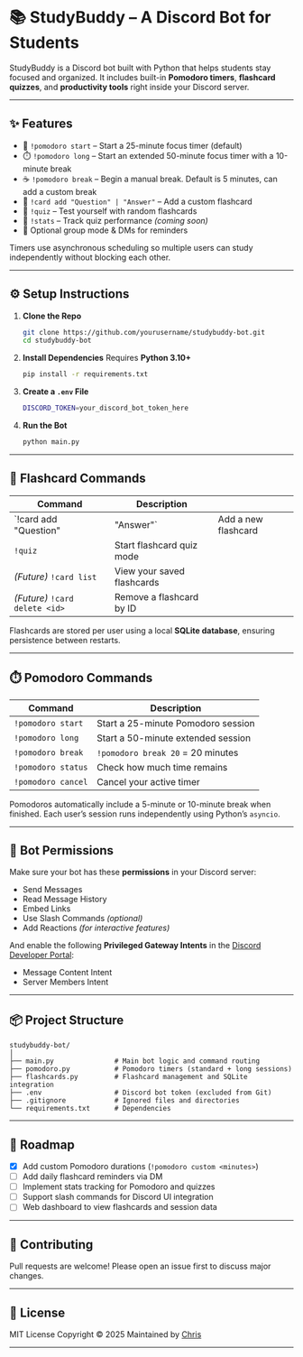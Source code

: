 # 📚 StudyBuddy – A Discord Bot for Students

StudyBuddy is a Discord bot built with Python that helps students stay focused and organized. It includes built-in **Pomodoro timers**, **flashcard quizzes**, and **productivity tools** right inside your Discord server.

---

## ✨ Features

* 🍅 `!pomodoro start` – Start a 25-minute focus timer (default)
* ⏱️ `!pomodoro long` – Start an extended 50-minute focus timer with a 10-minute break
* ☕ `!pomodoro break` – Begin a manual break. Default is 5 minutes, can add a custom break
* 📖 `!card add "Question" | "Answer"` – Add a custom flashcard 
* 🧠 `!quiz` – Test yourself with random flashcards
* 🎯 `!stats` – Track quiz performance *(coming soon)*
* 🔔 Optional group mode & DMs for reminders

Timers use asynchronous scheduling so multiple users can study independently without blocking each other.

---

## ⚙️ Setup Instructions

1. **Clone the Repo**

   ```bash
   git clone https://github.com/yourusername/studybuddy-bot.git
   cd studybuddy-bot
   ```

2. **Install Dependencies**
   Requires **Python 3.10+**

   ```bash
   pip install -r requirements.txt
   ```

3. **Create a `.env` File**

   ```bash
   DISCORD_TOKEN=your_discord_bot_token_here
   ```

4. **Run the Bot**

   ```bash
   python main.py
   ```

---

## 🧠 Flashcard Commands

| Command                        | Description                |                     |
| ------------------------------ | -------------------------- | ------------------- |
| `!card add "Question"          | "Answer"`                  | Add a new flashcard |
| `!quiz`                        | Start flashcard quiz mode  |                     |
| *(Future)* `!card list`        | View your saved flashcards |                     |
| *(Future)* `!card delete <id>` | Remove a flashcard by ID   |                     |

Flashcards are stored per user using a local **SQLite database**, ensuring persistence between restarts.

---

## ⏱️ Pomodoro Commands

| Command            | Description                        |
| ------------------ | ---------------------------------- |
| `!pomodoro start`  | Start a 25-minute Pomodoro session |
| `!pomodoro long`   | Start a 50-minute extended session |
| `!pomodoro break`  | `!pomodoro break 20` = 20 minutes  |
| `!pomodoro status` | Check how much time remains        |
| `!pomodoro cancel` | Cancel your active timer           |

Pomodoros automatically include a 5-minute or 10-minute break when finished.
Each user’s session runs independently using Python’s `asyncio`.

---

## 🔐 Bot Permissions

Make sure your bot has these **permissions** in your Discord server:

* Send Messages
* Read Message History
* Embed Links
* Use Slash Commands *(optional)*
* Add Reactions *(for interactive features)*

And enable the following **Privileged Gateway Intents** in the [Discord Developer Portal](https://discord.com/developers/applications):

* Message Content Intent
* Server Members Intent

---

## 📦 Project Structure

```
studybuddy-bot/
│
├── main.py               # Main bot logic and command routing
├── pomodoro.py           # Pomodoro timers (standard + long sessions)
├── flashcards.py         # Flashcard management and SQLite integration
├── .env                  # Discord bot token (excluded from Git)
├── .gitignore            # Ignored files and directories
└── requirements.txt      # Dependencies
```

---

## 🚀 Roadmap

* [x] Add custom Pomodoro durations (`!pomodoro custom <minutes>`)
* [ ] Add daily flashcard reminders via DM
* [ ] Implement stats tracking for Pomodoro and quizzes
* [ ] Support slash commands for Discord UI integration
* [ ] Web dashboard to view flashcards and session data

---

## 🤝 Contributing

Pull requests are welcome!
Please open an issue first to discuss major changes.

---

## 🪪 License

MIT License
Copyright © 2025
Maintained by [Chris](https://github.com/Chrisvrsa)

---
